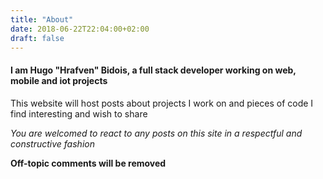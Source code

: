 ```yaml
---
title: "About"
date: 2018-06-22T22:04:00+02:00
draft: false
---
```


#### I am Hugo "Hrafven" Bidois, a full stack developer working on web, mobile and iot projects

This website will host posts about projects I work on and pieces of code I find interesting and wish to share

*You are welcomed to react to any posts on this site in a respectful and constructive fashion*

**Off-topic comments will be removed**
